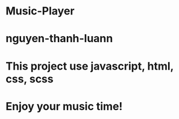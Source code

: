 
# Music-Player
# nguyen-thanh-luann
# This project use javascript, html, css, scss
# Enjoy your music time!
